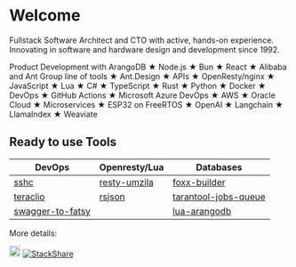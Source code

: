 # Welcome 

Fullstack Software Architect and CTO with active, hands-on experience. Innovating in software and hardware design and development since 1992.

Product Development with ArangoDB ★ Node.js ★ Bun ★ React ★ Alibaba and Ant Group line of tools ★ Ant.Design ★ APIs ★ OpenResty/nginx ★ JavaScript ★ Lua ★ C# ★ TypeScript ★ Rust ★ Python ★ Docker ★ DevOps ★ GitHub Actions ★ Microsoft Azure DevOps ★ AWS ★ Oracle Cloud ★ Microservices ★ ESP32 on FreeRTOS ★ OpenAI ★ Langchain ★ LlamaIndex ★ Weaviate

## Ready to use Tools

| DevOps                                                       | Openresty/Lua                                             | Databases                                                    |
| ------------------------------------------------------------ | --------------------------------------------------------- | ------------------------------------------------------------ |
| [sshc](https://github.com/skitsanos/sshc)                    | [resty-umzila](https://github.com/skitsanos/resty-umzila) | [foxx-builder](https://github.com/skitsanos/foxx-builder)    |
| [teraclio](https://github.com/skitsanos/teraclio)            | [rsjson](https://github.com/skitsanos/rsjson)             | [tarantool-jobs-queue](https://github.com/skitsanos/tarantool-jobs-queue) |
| [swagger-to-fatsy](https://github.com/skitsanos/swagger-to-fatsy) |                                                           | [lua-arangodb](https://github.com/skitsanos/lua-arangodb)    |

More details: 

[<img src="https://static-exp1.licdn.com/sc/h/90y3av2ns08iojcadywbxioqh" width="20">](https://www.linkedin.com/in/skitsanos/) [![StackShare](http://img.shields.io/badge/tech-stack-0690fa.svg?style=flat)](https://stackshare.io/skitsanos/stack)

